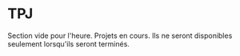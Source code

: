 # TPJ

Section vide pour l'heure. Projets en cours. Ils ne seront disponibles seulement lorsqu'ils seront terminés.
